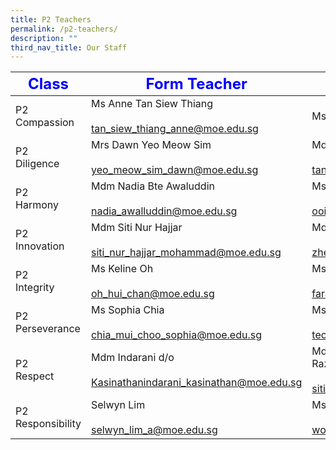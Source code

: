 ```yaml
---
title: P2 Teachers
permalink: /p2-teachers/
description: ""
third_nav_title: Our Staff
---
```

|     <strong style="color: blue; font-size: 24px;">Class</strong>|<strong style="color: blue; font-size: 24px;">Form Teacher</strong>|<strong style="color: blue; font-size: 24px;">Co-Form Teacher</strong>|
|-------------------|-------------------------------------------------------------------|--------------------------------------------------------------------|
| P2 Compassion     | Ms Anne Tan Siew Thiang<br><br><a href="mailto:tan_siew_thiang_anne@moe.edu.sg">tan_siew_thiang_anne@moe.edu.sg</a>         | Ms Brintha d/o Sivabalan <br>                                      |
| P2<br> Diligence      | Mrs Dawn Yeo Meow Sim<br><br><a href="mailto:yeo_meow_sim_dawn@moe.edu.sg">yeo_meow_sim_dawn@moe.edu.sg</a>         | Mdm Tan Poh Bee<br><br><a href="mailto:tan_poh_bee@moe.edu.sg">tan_poh_bee@moe.edu.sg</a>                        |
| P2<br> Harmony        | Mdm Nadia Bte Awaluddin<br><br><a href="mailto:nadia_awalluddin@moe.edu.sg">nadia_awalluddin@moe.edu.sg</a>        | Ms Ooi Guat Lan<br><br><a href="mailto:ooi_guat_lan@moe.edu.sg">ooi_guat_lan@moe.edu.sg</a>                     |
| P2<br> Innovation     | Mdm Siti Nur Hajjar<br><br><a href="mailto:siti_nur_hajjar_mohammad@moe.edu.sg">siti_nur_hajjar_mohammad@moe.edu.sg</a>    | Mdm Zheng Li<br><br><a href="mailto:zheng_li@moe.edu.sg">zheng_li@moe.edu.sg</a>                            |
| P2<br> Integrity      | Ms Keline Oh<br><br><a href="mailto:oh_hui_chan@moe.edu.sg">oh_hui_chan@moe.edu.sg</a>             | Ms Farah Adibah Binte Johari<br><br><a href="mailto:farah_adibah_johari@moe.edu.sg">farah_adibah_johari@moe.edu.sg</a> |
| P2 Perseverance   | Ms Sophia Chia<br><br><a href="mailto:chia_mui_choo_sophia@moe.edu.sg">chia_mui_choo_sophia@moe.edu.sg</a>             | Ms Teo Pauline<br><br><a href="mailto:teo_pauline@moe.edu.sg">teo_pauline@moe.edu.sg</a>                       |
| P2 <br>Respect        | Mdm Indarani d/o <br><br>Kasinathanindarani_kasinathan@moe.edu.sg | Mdm Siti Patimah Binte Abd Razak <br><br><a href="mailto:siti_patimah@moe.edu.sg">siti_patimah@moe.edu.sg</a>    |
| P2 Responsibility | Selwyn Lim<br><br><a href="mailto:selwyn_lim_a@moe.edu.sg">selwyn_lim_a@moe.edu.sg</a>                   | Ms Wong Lin Hui<br><br><a href="mailto:wong_lin_hui@moe.edu.sg">wong_lin_hui@moe.edu.sg</a>                       |